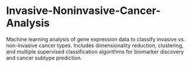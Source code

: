 # Invasive-Noninvasive-Cancer-Analysis
Machine learning analysis of gene expression data to classify invasive vs. non-invasive cancer types. Includes dimensionality reduction, clustering, and multiple supervised classification algorithms for biomarker discovery and cancer subtype prediction.

